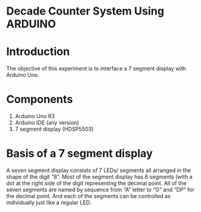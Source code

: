 # Decade Counter System Using ARDUINO
# Introduction
The objective of this experiment is to interface a 7 segment display with Arduino Uno.
# Components
1. Arduino Uno R3
2. Arduino IDE (any version) 
3. 7 segment display (HDSP5503)
# Basis of a 7 segment display
A seven segment display consists of 7 LEDs/ segments all arranged in the shape of the digit
“8”. Most of the segment display has 8 segments (with a dot at the right side of the digit
representing the decimal point. All of the seven segments are named by sequence from “A” 
letter to “G” and “DP” for the decimal point. And each of the segments can be controlled as
individually just like a regular LED. 
